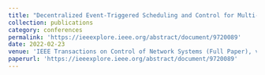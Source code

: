 ```yaml
---
title: "Decentralized Event-Triggered Scheduling and Control for Multi-Agent Linear Systems over Wireless Interference Channels"
collection: publications
category: conferences
permalink: 'https://ieeexplore.ieee.org/abstract/document/9720089'
date: 2022-02-23
venue: 'IEEE Transactions on Control of Network Systems (Full Paper), vol. 70, pp. 1348-1361'
paperurl: 'https://ieeexplore.ieee.org/abstract/document/9720089'
---
```



